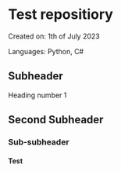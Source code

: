 # Test repositiory

Created on: 1th of July 2023

Languages: Python, C#

## Subheader

Heading number 1

## Second Subheader
### Sub-subheader
#### Test
